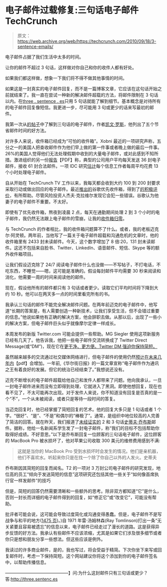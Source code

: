 # 电子邮件过载修复:三句话电子邮件 TechCrunch

> 原文：<https://web.archive.org/web/https://techcrunch.com/2010/09/18/3-sentence-emails/>

电子邮件占据了我们生活中太多的时间。

让你的邮件不超过 3 句话，这样做对你自己和你的收件人都有好处。

如果我们都这样做，想象一下我们将不得不做其他事情的时间。

如果这是一封真实的电子邮件回复，而不是一篇博客文章，它应该在这句话开始之前就结束了。我一直在尝试一种新的解决邮件超载的方法，将邮件限制在 3 句话以内。在[three . sentence . es](https://web.archive.org/web/20221209233454/http://three.sentenc.es/)只用 5 句话就能了解到细节。基本概念是对待所有的电子邮件回复像短信。我更进一步，尽可能用 3 句或更少的话来写最初的邮件。

我第一次从[的帖子](https://web.archive.org/web/20221209233454/http://kevinrose.com/blogg/2010/8/17/email-sucks-5-time-saving-tips.html)中了解到三句话的电子邮件，作者[凯文·罗斯](https://web.archive.org/web/20221209233454/http:////www.crunchbase.com/person/kevin-rose)，他列出了五个节省邮件时间的好方法。

对许多人来说，收件箱已经成为“可怕的收件箱”。Xobni 最近的一项研究声称，五分之一的美国人把查收邮件作为他们早上做的第一件事或者晚上做的最后一件事。26%的美国人觉得他们无法处理假期中收到的大量电子邮件，或对此感到不知所措。激进组织的另一份[报告](https://web.archive.org/web/20221209233454/https://beta.techcrunch.com/wp-content/uploads/2010/09/email-statistics-report-2010-2014-executive-summary2.pdf)【PDF】称，典型的公司用户平均每天发送 36 封电子邮件，接收 61 封合法邮件。一项 IDC 研究[估计](https://web.archive.org/web/20221209233454/http://www.idc.com/getdoc.jsp?containerId=prUS21828509)每个信息工作者每周平均花费 13 个小时处理电子邮件。

自从开始在 TechCrunch TV 工作以来，我每天都会收到大约 100 到 200 封要求采取行动或做出回应的电子邮件。最近[推出的](https://web.archive.org/web/20221209233454/https://beta.techcrunch.com/2010/08/30/gmail-priority-inbox/)谷歌优先收件箱，得到了[的积极评价](https://web.archive.org/web/20221209233454/https://beta.techcrunch.com/2010/08/31/gmail-inbox-hero/)，有所帮助。尽管风险投资人杰夫·克拉维尔发现它会犯一些错误。谷歌认为他妻子的电子邮件不重要。不太好。

即使有了优先收件箱，熬夜到凌晨 2 点，每天在通勤期间处理 2 到 3 个小时的电子邮件，我仍然无法跟上电子邮件的雪崩，让我的[收件箱归零](https://web.archive.org/web/20221209233454/http://inboxzero.com/)。

与 TechCrunch 的作者相比，我的收件箱问题算不了什么。或者，我的老板迈克尔·阿灵顿。两年前，当他写了一篇关于电子邮件超载和沟通危机的文章时，他的收件箱里有 2433 封未读邮件。今天，这个数字增加了 8 倍:20，131 封未读邮件。这还不包括来自脸书、Twitter、LinkedIn、语音邮件、短信、Skype 等的额外收件箱项目。

让我们假设迈克除了 24/7 阅读电子邮件什么也没做——不写帖子，不打电话，不吃东西，不睡觉——嗯，这可能是准确的。假设每封邮件平均需要 30 秒来阅读和消化，他需要一周的时间来阅读他的邮件。

现在，假设他所有的邮件都只有 3 句话或者更少。读取它们平均时间将下降到大约 10 秒。他可以在两天多一点的时间里看完所有的书。

我承认三句话的邮件不能完全解决邮件问题。在两年前迈克的电子邮件中，他写道“长期的答案是，有人需要创造一种新技术，让我们享受生活，但不会错过重要的信息。”他说如果他有正确的解决方案，他会辞职去做。从那以后，出现了一些小的解决方案，但电子邮件巨头似乎就像摩尔定律一样成长。

本周发布的新版 Twitter.com 可能会提供一些帮助。MG Siegler 使用这项新服务已经有几天了。他告诉我，他把一些电子邮件交流转换成了 Twitter Direct Message(或“DM”)，现在它在[更干净、更方便。Twitter DM 强迫你保持简短。](https://web.archive.org/web/20221209233454/https://beta.techcrunch.com/2010/09/14/new-twitter-tips/)

虽然越来越多的交流通过社交媒体网络进行，但电子邮件的使用仍然[预计在未来几年内](https://web.archive.org/web/20221209233454/https://beta.techcrunch.com/wp-content/uploads/2010/09/email-statistics-report-2010-2014-executive-summary2.pdf)【pdf】会增加。一年前,《华尔街日报》的一篇文章宣称“电子邮件作为通讯之王有着良好的发展。但它的统治已经结束了。”我想说还没有。

迈克不断增长的电子邮件超载给他自己和发件人都带来了问题。他向我承认，一旦一封电子邮件进来而没有立即得到处理，它就进入了黑洞。即使他想回复，现在也看不见了，不太可能再次出现。对于发件人来说，你不知道没有回复是否真的是一个“不”，一个从未被阅读，或者只是等待一段时间的答复。

当迈克回复时，他已经掌握了简短回复的艺术。他的回复大多只是 1 句话或者 1 个字。“很好”、“是”、“不是”和偶尔的“棒极了”。通常，是组织中地位较高的人完善了简洁的回答。就在昨天，我们报道了[未经证实的](https://web.archive.org/web/20221209233454/https://beta.techcrunch.com/2010/09/17/jobs-strikes-back/) 2 和 3 句话[史蒂夫·乔布斯](https://web.archive.org/web/20221209233454/http://www.crunchbase.com/person/steve-jobs)邮件。据称，他给一名新闻系学生发了一封电子邮件，称“我们的目标不包括帮助你取得好成绩。不好意思。”以下是乔布斯回复一位顾客的三句话电子邮件，这位顾客的 MacBook Pro 被水损坏了，他对苹果公司收取 300 美元的维修费用感到不满:

> 这就是当你的 MacBook Pro 受到水损坏时会发生的情况。他们是亲机器，他们不喜欢水。听起来你只是在找一个除了你自己以外的人发火。史蒂夫

乔布斯因其简短的回复而闻名。T2 的一项对 3 万封公司电子邮件的研究发现，地位高的员工“倾向于发送简短的信息”这项研究还包括其他一些关于“如何像首席执行官一样发邮件”的技巧

但是，简短的回答仍然需要清晰和一些额外的思考。除非双方都知道“它”是什么，否则一封长而详细的电子邮件得到的回复，如“修正它”或“改变它”，可能没有帮助。

批评者可能会说，这可能会导致过度简化或沟通变得愚蠢。但是，电子邮件不是写战争与和平的地方([1475 页](https://web.archive.org/web/20221209233454/http://en.wikipedia.org/wiki/War_and_Peace))。)自 1971 年雷·汤姆林森(Ray Tomlinson)打出一条“无关紧要且容易被遗忘”的信息以来，电子邮件已经走过了漫长的道路。这是获得异步反馈的好方法。我承认有些邮件不应该浓缩，尤其是如果它们涉及很多细节或者你只是想和朋友分享一些想法。但这些应该是例外。

我读过的许多商业邮件，是的，我也写过，将会受益于精简。下次你坐下来写或回复邮件时，考虑一下保持简短。这个网站建议你将这个添加到你的电子邮件签名中，以帮助传播信息。

——————————————–】问:为什么这封邮件只有三句话或更少？
答:http://three.sentenc.es